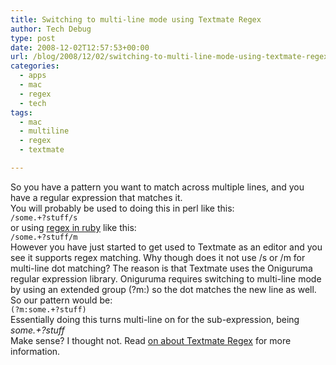 ```yaml
---
title: Switching to multi-line mode using Textmate Regex
author: Tech Debug
type: post
date: 2008-12-02T12:57:53+00:00
url: /blog/2008/12/02/switching-to-multi-line-mode-using-textmate-regex/
categories:
  - apps
  - mac
  - regex
  - tech
tags:
  - mac
  - multiline
  - regex
  - textmate

---
```

So you have a pattern you want to match across multiple lines, and you have a regular expression that matches it.  
You will probably be used to doing this in perl like this:  
`/some.+?stuff/s`  
or using [regex in ruby][1] like this:  
`/some.+?stuff/m`  
However you have just started to get used to Textmate as an editor and you see it supports regex matching. Why though does it not use /s or /m for multi-line dot matching? The reason is that Textmate uses the Oniguruma regular expression library. Oniguruma requires switching to multi-line mode by using an extended group (?m:) so the dot matches the new line as well. So our pattern would be:  
`(?m:some.+?stuff)`  
Essentially doing this turns multi-line on for the sub-expression, being _some.+?stuff_  
Make sense? I thought not. Read [on about Textmate Regex][2] for more information.

 [1]: http://www.regular-expressions.info/ruby.html "Ruby Regexp Class - Regular Expressions in Ruby"
 [2]: http://manual.macromates.com/en/regular_expressions "TextMate Manual » Regular Expressions"